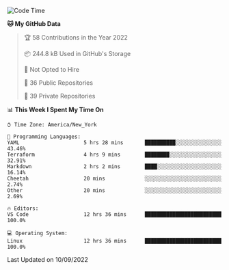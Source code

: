 <!--START_SECTION:waka-->
![Code Time](http://img.shields.io/badge/Code%20Time-80%20hrs%209%20mins-blue)

**🐱 My GitHub Data** 

> 🏆 58 Contributions in the Year 2022
 > 
> 📦 244.8 kB Used in GitHub's Storage 
 > 
> 🚫 Not Opted to Hire
 > 
> 📜 36 Public Repositories 
 > 
> 🔑 39 Private Repositories  
 > 
📊 **This Week I Spent My Time On** 

```text
⌚︎ Time Zone: America/New_York

💬 Programming Languages: 
YAML                     5 hrs 28 mins       ██████████░░░░░░░░░░░░░░░   43.46% 
Terraform                4 hrs 9 mins        ████████░░░░░░░░░░░░░░░░░   32.91% 
Markdown                 2 hrs 2 mins        ████░░░░░░░░░░░░░░░░░░░░░   16.14% 
Cheetah                  20 mins             ░░░░░░░░░░░░░░░░░░░░░░░░░   2.74% 
Other                    20 mins             ░░░░░░░░░░░░░░░░░░░░░░░░░   2.69%

🔥 Editors: 
VS Code                  12 hrs 36 mins      █████████████████████████   100.0%

💻 Operating System: 
Linux                    12 hrs 36 mins      █████████████████████████   100.0%

```


 Last Updated on 10/09/2022
<!--END_SECTION:waka-->